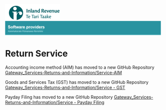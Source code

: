 ![IRD logo](../Images/IRlogo.gif)
![Software Dev](../Images/SoftwareDev.png)

# Return Service

Accounting income method (AIM) has moved to a new GitHub Repository
[Gateway_Services-Returns-and-Information/Service-AIM](https://github.com/InlandRevenue/Gateway_Services-Returns-and-Information/tree/master/Service%20-%20AIM)


Goods and Services Tax (GST) has moved to a new GitHub Repository
[Gateway_Services-Returns-and-Information/Service - GST](https://github.com/InlandRevenue/Gateway_Services-Returns-and-Information/tree/master/Service%20-%20GST)


Payday Filing has moved to a new GitHub Repository
[Gateway_Services-Returns-and-Information/Service - Payday Filing](https://github.com/InlandRevenue/Gateway_Services-Returns-and-Information/tree/master/Service%20-%20Payday%20Filing)

